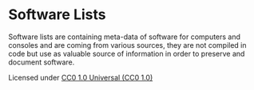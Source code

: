 # **Software Lists** #

Software lists are containing meta-data of software for computers and consoles and are coming from various sources,
they are not compiled in code but use as valuable source of information in order to preserve and document software.

Licensed under [CC0 1.0 Universal (CC0 1.0)](https://creativecommons.org/publicdomain/zero/1.0/)
